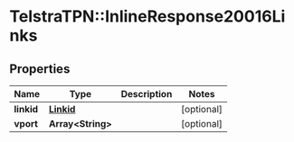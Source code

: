 # TelstraTPN::InlineResponse20016Links

## Properties
Name | Type | Description | Notes
------------ | ------------- | ------------- | -------------
**linkid** | [**Linkid**](Linkid.md) |  | [optional] 
**vport** | **Array&lt;String&gt;** |  | [optional] 


